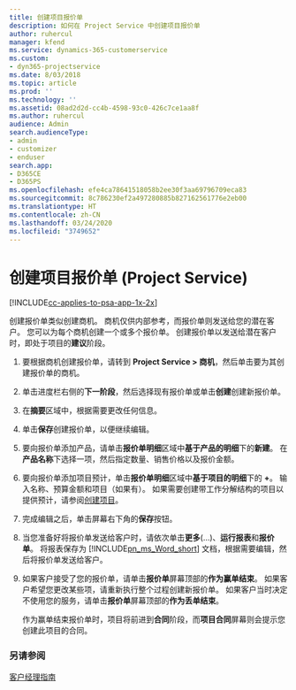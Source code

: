 ```yaml
---
title: 创建项目报价单
description: 如何在 Project Service 中创建项目报价单
author: ruhercul
manager: kfend
ms.service: dynamics-365-customerservice
ms.custom:
- dyn365-projectservice
ms.date: 8/03/2018
ms.topic: article
ms.prod: ''
ms.technology: ''
ms.assetid: 08ad2d2d-cc4b-4598-93c0-426c7ce1aa8f
ms.author: ruhercul
audience: Admin
search.audienceType:
- admin
- customizer
- enduser
search.app:
- D365CE
- D365PS
ms.openlocfilehash: efe4ca78641518058b2ee30f3aa69796709eca83
ms.sourcegitcommit: 8c786230ef2a497280885b827162561776e2eb00
ms.translationtype: HT
ms.contentlocale: zh-CN
ms.lasthandoff: 03/24/2020
ms.locfileid: "3749652"
---
```

# <a name="create-a-project-quote-project-service"></a>创建项目报价单 (Project Service)

[!INCLUDE[cc-applies-to-psa-app-1x-2x](../includes/cc-applies-to-psa-app-1x-2x.md)]

创建报价单类似创建商机。 商机仅供内部参考，而报价单则发送给您的潜在客户。 您可以为每个商机创建一个或多个报价单。 创建报价单以发送给潜在客户时，即处于项目的**建议**阶段。  
  
1. 要根据商机创建报价单，请转到 **Project Service > 商机**，然后单击要为其创建报价单的商机。  
  
2. 单击进度栏右侧的**下一阶段**，然后选择现有报价单或单击**创建**创建新报价单。  
  
3. 在**摘要**区域中，根据需要更改任何信息。  
  
4. 单击**保存**创建报价单，以便继续编辑。  
  
5. 要向报价单添加产品，请单击**报价单明细**区域中**基于产品的明细**下的**新建**。 在**产品名称**下选择一项，然后指定数量、销售价格以及报价金额。  
  
6. 要向报价单添加项目预计，单击**报价单明细**区域中**基于项目的明细**下的 **+**。 输入名称、预算金额和项目（如果有）。 如果需要创建带工作分解结构的项目以提供预计，请参阅[创建项目](../project-service/create-project.md)。  
  
7. 完成编辑之后，单击屏幕右下角的**保存**按钮。  
  
8. 当您准备好将报价单发送给客户时，请依次单击**更多**(…)、**运行报表**和**报价单**。 将报表保存为 [!INCLUDE[pn_ms_Word_short](../includes/pn-ms-word-short.md)] 文档，根据需要编辑，然后将报价单发送给客户。  
  
9. 如果客户接受了您的报价单，请单击**报价单**屏幕顶部的**作为赢单结束**。 如果客户希望您更改某些项，请重新执行整个过程创建新报价单。 如果客户当时决定不使用您的服务，请单击**报价单**屏幕顶部的**作为丢单结束**。  
  
   作为赢单结束报价单时，项目将前进到**合同**阶段，而**项目合同**屏幕则会提示您创建此项目的合同。  
  
### <a name="see-also"></a>另请参阅  
 [客户经理指南](../project-service/account-manager-guide.md)
